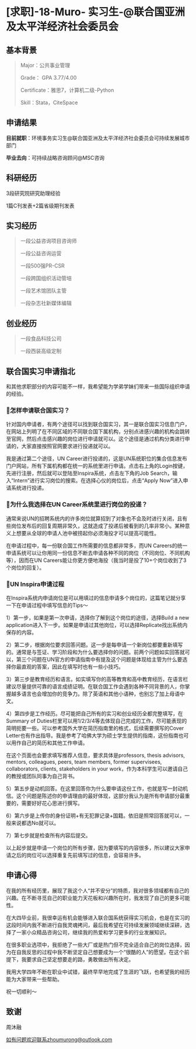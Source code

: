 # [求职]-18-Muro- 实习生-@联合国亚洲及太平洋经济社会委员会

## **基本背景**

> Major：公共事业管理
>
> Grade： GPA 3.77/4.00
>
> Certificate：雅思7，计算机二级-Python
>
> Skill：Stata，CiteSpace

## **申请结果**

**目前就职**：环境事务实习生@联合国亚洲及太平洋经济社会委员会可持续发展城市部门

**毕业去向**：可持续战略咨询顾问@MSC咨询

## **科研经历**

3段研究院研究助理经验

1篇C刊发表+2篇省级期刊发表

## **实习经历**

> 一段公益咨询项目咨询师
>
> 一段公益咨询运营
>
> 一段500强PR-CSR
>
> 一段跨国组织活动管培
>
> 一段艺术馆团队主管
>
> 一段杂志社新媒体编辑

## **创业经历**

> 一段食品科技公司
>
> 一段西装高级定制

## **联合国实习申请指北**

和其他求职部分的内容可能不一样，我希望能为学弟学妹们带来一些国际组织申请的经验。

### 💙怎样申请联合国实习？

针对国内申请者，有两个途径可以找到联合国实习，其一是联合国实习信息门户，在网站上列明了在不同区域的不同联合国下属机构，分别点进感兴趣的机构会跳转至官网，然后点击感兴趣的岗位进行申请就可以。这个途径是通过机构分类进行申请的，大家直接按照官网要求进行投递就可以。

我是通过第二个途径，UN Career进行投递的，这是UN系统职位的集合信息发布门户网站，所有下属机构都在统一的系统里进行申请。点击右上角的Login按键，先进行注册，然后就可以登陆至Inspira系统，点击左下角的Job Search，输入“Intern”进行实习岗位的搜索。在选择心仪的岗位后，点击“Apply Now”进入申请系统进行投递。

### 💙为什么我选择在UN Career系统里进行岗位的投递？

通常来说UN的招聘系统内的许多岗位就算招到了对象也不会及时进行关闭，且有些岗位发布后的回复周期非常久，这就造成了投递后被看到的几率非常小。某种意义上想要从全球的申请人池中被捞起你必须海投才可以提高可能性。

在申请过程中，每一份联合国工作所需要的信息都非常多，而UN Careers的统一申请系统可以让你用同一份信息不断去申请各种不同的岗位（不同岗位、不同机构等），因而在UN Careers能让你更方便地海投（我当时是投了10+个岗位收到了3个岗位的回复）。

### 💙UN Inspira申请过程

在Inspira系统内申请岗位是可以用填过的信息申请多个岗位的，这篇笔记就分享一下在申请过程中填写信息的Tips～

1）第一步，如果是第一次申请，选择你了解到这个岗位的途径，选择Build a new application进入下一步。如果是申请过其他岗位，可以选择Replicate找出系统内保存的内容。

2）第二步，根据岗位要求回答问题。这一步是每申请一个新岗位都要重新填写的。通常是与签证、学习阶段和为什么要选择你的问题。前两个问题如实回答就可以，第三个问题在UN官方的申请指南中有提及这个问题是体现给主管为什么要选择你最直观的答案，因此在填写时也有一些小技巧。

3）第三步是教育经历和语言。如实填写你的高等教育和高中教育经历，在语言栏建议尽量提供可靠的语言成绩证明。在联合国工作会遇到各种不同背景的人，你掌握越多语言也会增加你的竞争力。除了英语和其他小语种，也别忘了加上母语中文。

4）第四步是工作经历。尽可能把自己所有的实习和创业经历全都完整填写，在Summary of Duties栏里可以用1/2/3/4等去体现自己完成的工作，尽可能表现的简明扼要一些。可以参考国外大学在简历指南里的格式，后续需要撰写的Cover Letter也有作出指导。我是参考了哈佛大学为硕士学生提供的指南，这份指南也可以用作自己的简历和其他工作申请。

在这个页面也会要求填写推荐人信息，要求具体是professors, thesis advisors, mentors, colleagues, peers, team members, former supervisees, collaborators, clients, stakeholders in your work，作为本科学生可以邀请自己的教授或团队同事为自己背书。

5）第五步是动机回答。在这里回答你为什么要申请这份工作，也就是写一封动机信。这个问题是陈述你的申请理由的最好体现，这部分我认为是所有申请部分最重要的，需要好好花心思进行撰写。

6）第六步是上传你的身份证明+有无犯罪记录+国籍。依旧是照常回答就可以，一般来说都选No就可以。

7）第七步就是检查所有内容后提交。

以上起步就是申请一个岗位的所有步骤，因为要填写的内容很多，所以建议大家申请之后的岗位可以选择重复先前填写过的信息，会容易许多。

 

## **申请心得**

在我的所有经历里，展现了我这个人“并不安分”的特质，我对很多领域都有自己的兴趣。在不断寻觅自己的职业能力天花板和兴趣所在时，我发现了自己的更多可能性。

在大四毕业前，我很幸运有机会能够进入联合国系统获得实习机会，也是在实习的这段时间内我不断进行自我灵魂拷问，最后我希望在可持续发展领域继续深耕，选择了一家小众精品咨询公司，继续我的热爱和学习更多的行业发展知识。

在很多职业选项中，我拒绝了一些大厂或是热门但不完全适合自己的岗位选择，因为在自我反思的过程中我不断坚定自己想要成为一个“很酷的人”的愿望。在这个前提下，我要求自己坚定想要走的路，勇敢做出所有决定。

我用大学四年不断在职业中试错，最终早早地完成了生涯的飞跃，也希望我的经历能为大家带来一些帮助。

祝一切顺利～

 

## **致谢**

周沐融

如有问题欢迎联系zhoumurong@outlook.com